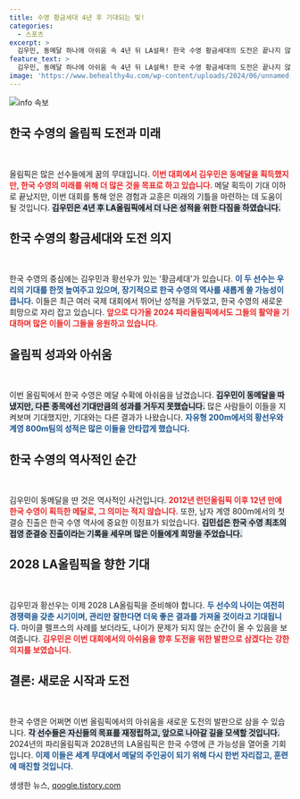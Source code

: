 ```yaml
---
title: 수영 황금세대 4년 후 기대되는 빛!
categories:
  - 스포츠
excerpt: >
  김우민, 동메달 하나에 아쉬움 속 4년 뒤 LA설욕! 한국 수영 황금세대의 도전은 끝나지 않았다. 2024 파리올림픽을 단식으로, 2028 로스앤젤레스에서 더 큰 성과를 꿈꾼다!
feature_text: >
  김우민, 동메달 하나에 아쉬움 속 4년 뒤 LA설욕! 한국 수영 황금세대의 도전은 끝나지 않았다. 2024 파리올림픽을 단식으로, 2028 로스앤젤레스에서 더 큰 성과를 꿈꾼다!
image: 'https://www.behealthy4u.com/wp-content/uploads/2024/06/unnamed-file.png'
---
```


<p><img src="https://www.behealthy4u.com/wp-content/uploads/2024/06/unnamed-file.png" alt="info 속보" /></p>

<h2 data-ke-size="size26">한국 수영의 올림픽 도전과 미래</h2>

<p data-ke-size="size16">&nbsp;</p>

<p>올림픽은 많은 선수들에게 꿈의 무대입니다. <b><span style="color: #ee2323;">이번 대회에서 김우민은 동메달을 획득했지만, 한국 수영의 미래를 위해 더 많은 것을 목표로 하고 있습니다.</span></b> 메달 획득이 기대 이하로 끝났지만, 이번 대회를 통해 얻은 경험과 교훈은 미래의 기틀을 마련하는 데 도움이 될 것입니다. <b><span style="background-color: #21538527;">김우민은 4년 후 LA올림픽에서 더 나은 성적을 위한 다짐을 하였습니다.</span></b> </p>

<h2 data-ke-size="size26">한국 수영의 황금세대와 도전 의지</h2>

<p data-ke-size="size16">&nbsp;</p>

<p>한국 수영의 중심에는 김우민과 황선우가 있는 '황금세대'가 있습니다. <b><span style="color: #1a5490;">이 두 선수는 우리의 기대를 한껏 높여주고 있으며, 장기적으로 한국 수영의 역사를 새롭게 쓸 가능성이 큽니다.</span></b> 이들은 최근 여러 국제 대회에서 뛰어난 성적을 거두었고, 한국 수영의 새로운 희망으로 자리 잡고 있습니다. <b><span style="color: #ee2323;">앞으로 다가올 2024 파리올림픽에서도 그들의 활약을 기대하며 많은 이들이 그들을 응원하고 있습니다.</span></b></p>

<h2 data-ke-size="size26">올림픽 성과와 아쉬움</h2>

<p data-ke-size="size16">&nbsp;</p>

<p>이번 올림픽에서 한국 수영은 메달 수확에 아쉬움을 남겼습니다. <b><span style="background-color: #21538527;">김우민이 동메달을 따냈지만, 다른 종목에선 기대만큼의 성과를 거두지 못했습니다.</span></b> 많은 사람들이 이들을 지켜보며 기대했지만, 기대와는 다른 결과가 나왔습니다. <b><span style="color: #1a5490;">자유형 200m에서의 황선우와 계영 800m팀의 성적은 많은 이들을 안타깝게 했습니다.</span></b> </p>

<h2 data-ke-size="size26">한국 수영의 역사적인 순간</h2>

<p data-ke-size="size16">&nbsp;</p>

<p>김우민이 동메달을 딴 것은 역사적인 사건입니다. <b><span style="color: #ee2323;">2012년 런던올림픽 이후 12년 만에 한국 수영이 획득한 메달로, 그 의미는 적지 않습니다.</span></b> 또한, 남자 계영 800m에서의 첫 결승 진출은 한국 수영 역사에 중요한 이정표가 되었습니다. <b><span style="background-color: #21538527;">김민섭은 한국 수영 최초의 접영 준결승 진출이라는 기록을 세우며 많은 이들에게 희망을 주었습니다.</span></b></p>

<h2 data-ke-size="size26">2028 LA올림픽을 향한 기대</h2>

<p data-ke-size="size16">&nbsp;</p>

<p>김우민과 황선우는 이제 2028 LA올림픽을 준비해야 합니다. <b><span style="color: #1a5490;">두 선수의 나이는 여전히 경쟁력을 갖춘 시기이며, 관리만 잘한다면 더욱 좋은 결과를 가져올 것이라고 기대됩니다.</span></b> 마이클 펠프스의 사례를 보더라도, 나이가 문제가 되지 않는 순간이 올 수 있음을 보여줍니다. <b><span style="color: #ee2323;">김우민은 이번 대회에서의 아쉬움을 향후 도전을 위한 발판으로 삼겠다는 강한 의지를 보였습니다.</span></b></p>

<h2 data-ke-size="size26">결론: 새로운 시작과 도전</h2>

<p data-ke-size="size16">&nbsp;</p>

<p>한국 수영은 어쩌면 이번 올림픽에서의 아쉬움을 새로운 도전의 발판으로 삼을 수 있습니다. <b><span style="background-color: #21538527;">각 선수들은 자신들의 목표를 재정립하고, 앞으로 나아갈 길을 모색할 것입니다.</span></b> 2024년의 파리올림픽과 2028년의 LA올림픽은 한국 수영에 큰 가능성을 열어줄 기회입니다. <b><span style="color: #1a5490;">이제 이들은 세계 무대에서 메달의 주인공이 되기 위해 다시 한번 자리잡고, 훈련에 매진할 것입니다.</span></b></p>
생생한 뉴스, <a href="https://qoogle.tistory.com" rel="dofollow">qoogle.tistory.com</a>


